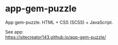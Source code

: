 # app-gem-puzzle
App gem-puzzle. HTML + CSS (SCSS) + JavaScript.

See app:  
https://sitecreator143.github.io/app-gem-puzzle/
